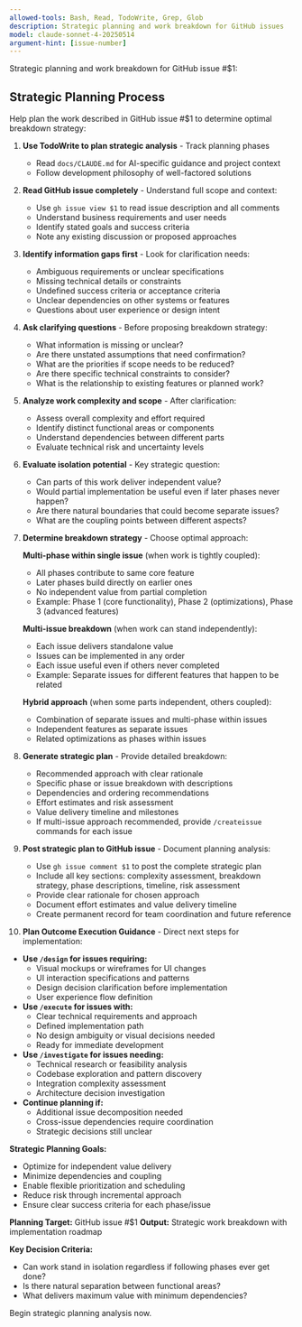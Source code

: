 ```yaml
---
allowed-tools: Bash, Read, TodoWrite, Grep, Glob
description: Strategic planning and work breakdown for GitHub issues
model: claude-sonnet-4-20250514
argument-hint: [issue-number]
---
```


Strategic planning and work breakdown for GitHub issue #$1:

## Strategic Planning Process

Help plan the work described in GitHub issue #$1 to determine optimal breakdown strategy:

1. **Use TodoWrite to plan strategic analysis** - Track planning phases
   - Read `docs/CLAUDE.md` for AI-specific guidance and project context
   - Follow development philosophy of well-factored solutions

2. **Read GitHub issue completely** - Understand full scope and context:
   - Use `gh issue view $1` to read issue description and all comments
   - Understand business requirements and user needs
   - Identify stated goals and success criteria
   - Note any existing discussion or proposed approaches

3. **Identify information gaps first** - Look for clarification needs:
   - Ambiguous requirements or unclear specifications
   - Missing technical details or constraints
   - Undefined success criteria or acceptance criteria
   - Unclear dependencies on other systems or features
   - Questions about user experience or design intent

4. **Ask clarifying questions** - Before proposing breakdown strategy:
   - What information is missing or unclear?
   - Are there unstated assumptions that need confirmation?
   - What are the priorities if scope needs to be reduced?
   - Are there specific technical constraints to consider?
   - What is the relationship to existing features or planned work?

5. **Analyze work complexity and scope** - After clarification:
   - Assess overall complexity and effort required
   - Identify distinct functional areas or components
   - Understand dependencies between different parts
   - Evaluate technical risk and uncertainty levels

6. **Evaluate isolation potential** - Key strategic question:
   - Can parts of this work deliver independent value?
   - Would partial implementation be useful even if later phases never happen?
   - Are there natural boundaries that could become separate issues?
   - What are the coupling points between different aspects?

7. **Determine breakdown strategy** - Choose optimal approach:

   **Multi-phase within single issue** (when work is tightly coupled):
   - All phases contribute to same core feature
   - Later phases build directly on earlier ones
   - No independent value from partial completion
   - Example: Phase 1 (core functionality), Phase 2 (optimizations), Phase 3 (advanced features)

   **Multi-issue breakdown** (when work can stand independently):
   - Each issue delivers standalone value
   - Issues can be implemented in any order
   - Each issue useful even if others never completed
   - Example: Separate issues for different features that happen to be related

   **Hybrid approach** (when some parts independent, others coupled):
   - Combination of separate issues and multi-phase within issues
   - Independent features as separate issues
   - Related optimizations as phases within issues

8. **Generate strategic plan** - Provide detailed breakdown:
   - Recommended approach with clear rationale
   - Specific phase or issue breakdown with descriptions
   - Dependencies and ordering recommendations
   - Effort estimates and risk assessment
   - Value delivery timeline and milestones
   - If multi-issue approach recommended, provide `/createissue` commands for each issue

9. **Post strategic plan to GitHub issue** - Document planning analysis:
   - Use `gh issue comment $1` to post the complete strategic plan
   - Include all key sections: complexity assessment, breakdown strategy, phase descriptions, timeline, risk assessment
   - Provide clear rationale for chosen approach
   - Document effort estimates and value delivery timeline
   - Create permanent record for team coordination and future reference

10. **Plan Outcome Execution Guidance** - Direct next steps for implementation:
   - **Use `/design` for issues requiring:**
     - Visual mockups or wireframes for UI changes
     - UI interaction specifications and patterns
     - Design decision clarification before implementation
     - User experience flow definition
   - **Use `/execute` for issues with:**
     - Clear technical requirements and approach
     - Defined implementation path
     - No design ambiguity or visual decisions needed
     - Ready for immediate development
   - **Use `/investigate` for issues needing:**
     - Technical research or feasibility analysis
     - Codebase exploration and pattern discovery
     - Integration complexity assessment
     - Architecture decision investigation
   - **Continue planning if:**
     - Additional issue decomposition needed
     - Cross-issue dependencies require coordination
     - Strategic decisions still unclear

**Strategic Planning Goals:**
- Optimize for independent value delivery
- Minimize dependencies and coupling
- Enable flexible prioritization and scheduling
- Reduce risk through incremental approach
- Ensure clear success criteria for each phase/issue

**Planning Target:** GitHub issue #$1
**Output:** Strategic work breakdown with implementation roadmap

**Key Decision Criteria:**
- Can work stand in isolation regardless if following phases ever get done?
- Is there natural separation between functional areas?
- What delivers maximum value with minimum dependencies?

Begin strategic planning analysis now.